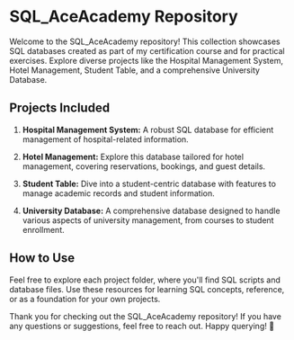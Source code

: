 # SQL_AceAcademy Repository

Welcome to the SQL_AceAcademy repository! This collection showcases SQL databases created as part of my certification course and for practical exercises. Explore diverse projects like the Hospital Management System, Hotel Management, Student Table, and a comprehensive University Database.

## Projects Included

1. **Hospital Management System:** A robust SQL database for efficient management of hospital-related information.
  
2. **Hotel Management:** Explore this database tailored for hotel management, covering reservations, bookings, and guest details.

3. **Student Table:** Dive into a student-centric database with features to manage academic records and student information.

4. **University Database:** A comprehensive database designed to handle various aspects of university management, from courses to student enrollment.

## How to Use

Feel free to explore each project folder, where you'll find SQL scripts and database files. Use these resources for learning SQL concepts, reference, or as a foundation for your own projects.

Thank you for checking out the SQL_AceAcademy repository! If you have any questions or suggestions, feel free to reach out. Happy querying! 🚀
